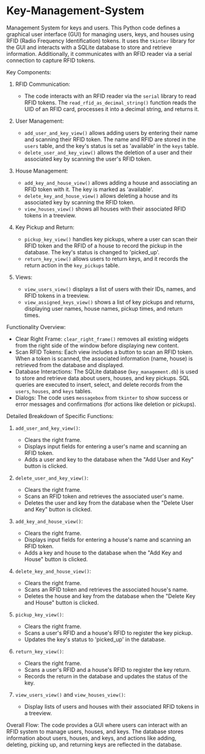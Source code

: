 # Key-Management-System
Management System for keys and users.
This Python code defines a graphical user interface (GUI) for managing users, keys, and houses using RFID (Radio Frequency Identification) tokens. It uses the `tkinter` library for the GUI and interacts with a SQLite database to store and retrieve information. Additionally, it communicates with an RFID reader via a serial connection to capture RFID tokens.

 Key Components:
1. RFID Communication:
   - The code interacts with an RFID reader via the `serial` library to read RFID tokens. The `read_rfid_as_decimal_string()` function reads the UID of an RFID card, processes it into a decimal string, and returns it.

2. User Management:
   - `add_user_and_key_view()` allows adding users by entering their name and scanning their RFID token. The name and RFID are stored in the `users` table, and the key's status is set as 'available' in the `keys` table.
   - `delete_user_and_key_view()` allows the deletion of a user and their associated key by scanning the user's RFID token.

3. House Management:
   - `add_key_and_house_view()` allows adding a house and associating an RFID token with it. The key is marked as 'available'.
   - `delete_key_and_house_view()` allows deleting a house and its associated key by scanning the RFID token.
   - `view_houses_view()` shows all houses with their associated RFID tokens in a treeview.

4. Key Pickup and Return:
   - `pickup_key_view()` handles key pickups, where a user can scan their RFID token and the RFID of a house to record the pickup in the database. The key's status is changed to 'picked_up'.
   - `return_key_view()` allows users to return keys, and it records the return action in the `key_pickups` table.

5. Views:
   - `view_users_view()` displays a list of users with their IDs, names, and RFID tokens in a treeview.
   - `view_assigned_keys_view()` shows a list of key pickups and returns, displaying user names, house names, pickup times, and return times.

 Functionality Overview:
- Clear Right Frame: `clear_right_frame()` removes all existing widgets from the right side of the window before displaying new content.
- Scan RFID Tokens: Each view includes a button to scan an RFID token. When a token is scanned, the associated information (name, house) is retrieved from the database and displayed.
- Database Interactions: The SQLite database (`key_management.db`) is used to store and retrieve data about users, houses, and key pickups. SQL queries are executed to insert, select, and delete records from the `users`, `houses`, and `keys` tables.
- Dialogs: The code uses `messagebox` from `tkinter` to show success or error messages and confirmations (for actions like deletion or pickups).

 Detailed Breakdown of Specific Functions:
1. `add_user_and_key_view()`:
   - Clears the right frame.
   - Displays input fields for entering a user's name and scanning an RFID token.
   - Adds a user and key to the database when the "Add User and Key" button is clicked.

2. `delete_user_and_key_view()`:
   - Clears the right frame.
   - Scans an RFID token and retrieves the associated user's name.
   - Deletes the user and key from the database when the "Delete User and Key" button is clicked.

3. `add_key_and_house_view()`:
   - Clears the right frame.
   - Displays input fields for entering a house's name and scanning an RFID token.
   - Adds a key and house to the database when the "Add Key and House" button is clicked.

4. `delete_key_and_house_view()`:
   - Clears the right frame.
   - Scans an RFID token and retrieves the associated house's name.
   - Deletes the house and key from the database when the "Delete Key and House" button is clicked.

5. `pickup_key_view()`:
   - Clears the right frame.
   - Scans a user's RFID and a house's RFID to register the key pickup.
   - Updates the key's status to 'picked_up' in the database.

6. `return_key_view()`:
   - Clears the right frame.
   - Scans a user's RFID and a house's RFID to register the key return.
   - Records the return in the database and updates the status of the key.

7. `view_users_view()` and `view_houses_view()`:
   - Display lists of users and houses with their associated RFID tokens in a treeview.

 Overall Flow:
The code provides a GUI where users can interact with an RFID system to manage users, houses, and keys. The database stores information about users, houses, and keys, and actions like adding, deleting, picking up, and returning keys are reflected in the database.
